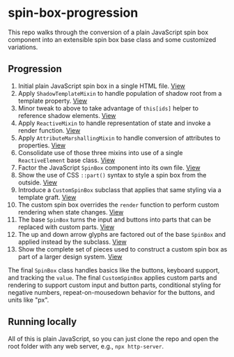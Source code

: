 # spin-box-progression

This repo walks through the conversion of a plain JavaScript spin box component into an extensible spin box base class and some customized variations.

## Progression

1. Initial plain JavaScript spin box in a single HTML file. [View](https://janmiksovsky.github.io/spin-box-progression/01)
2. Apply `ShadowTemplateMixin` to handle population of shadow root from a template property. [View](https://janmiksovsky.github.io/spin-box-progression/02)
3. Minor tweak to above to take advantage of `this[ids]` helper to reference shadow elements. [View](https://janmiksovsky.github.io/spin-box-progression/03)
4. Apply `ReactiveMixin` to handle representation of state and invoke a render function. [View](https://janmiksovsky.github.io/spin-box-progression/04)
5. Apply `AttributeMarshallingMixin` to handle conversion of attributes to properties. [View](https://janmiksovsky.github.io/spin-box-progression/05)
6. Consolidate use of those three mixins into use of a single `ReactiveElement` base class. [View](https://janmiksovsky.github.io/spin-box-progression/06)
7. Factor the JavaScript `SpinBox` component into its own file. [View](https://janmiksovsky.github.io/spin-box-progression/07)
8. Show the use of CSS `::part()` syntax to style a spin box from the outside. [View](https://janmiksovsky.github.io/spin-box-progression/08)
9. Introduce a `CustomSpinBox` subclass that applies that same styling via a template graft. [View](https://janmiksovsky.github.io/spin-box-progression/09)
10. The custom spin box overrides the `render` function to perform custom rendering when state changes. [View](https://janmiksovsky.github.io/spin-box-progression/10)
11. The base `SpinBox` turns the input and buttons into parts that can be replaced with custom parts. [View](https://janmiksovsky.github.io/spin-box-progression/11)
12. The up and down arrow glyphs are factored out of the base `SpinBox` and applied instead by the subclass. [View](https://janmiksovsky.github.io/spin-box-progression/12)
13. Show the complete set of pieces used to construct a custom spin box as part of a larger design system. [View](https://janmiksovsky.github.io/spin-box-progression/13)

The final `SpinBox` class handles basics like the buttons, keyboard support, and tracking the `value`. The final `CustomSpinBox` applies custom parts and rendering to support custom input and button parts, conditional styling for negative numbers, repeat-on-mousedown behavior for the buttons, and units like "px".

## Running locally

All of this is plain JavaScript, so you can just clone the repo and open the root folder with any web server, e.g., `npx http-server`.
